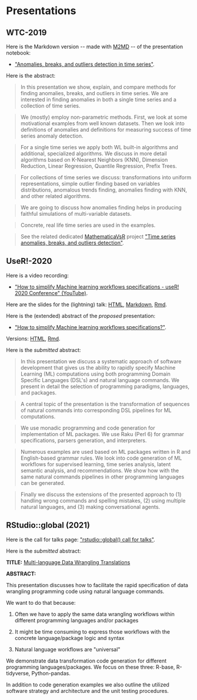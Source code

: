 # Presentations

## WTC-2019

Here is the Markdown version 
-- made with [M2MD](https://github.com/kubaPod/M2MD) -- 
of the presentation notebook:
- ["Anomalies, breaks, and outliers detection in time series"](./WTC-2019/Anomalies-breaks-and-outliers-detection-in-time-series.md).

Here is the abstract:

>In this presentation we show, explain, and compare methods for finding anomalies, breaks, and outliers in time series. 
We are interested in finding anomalies in both a single time series and a collection of time series.

>We (mostly) employ non-parametric methods. First, we look at some motivational examples from well known datasets.
Then we look into definitions of anomalies and definitions for measuring success of time series anomaly detection. 

>For a single time series we apply both WL built-in algorithms and additional, specialized algorithms. 
>We discuss in more detail algorithms based on K-Nearest Neighbors (KNN), Dimension Reduction, Linear Regression, Quantile Regression, Prefix Trees.

>For collections of time series we discuss: transformations into uniform representations, 
>simple outlier finding based on variables distributions, anomalous trends finding, anomalies finding with KNN, and other related algorithms.

>We are going to discuss how anomalies finding helps in producing faithful simulations of multi-variable datasets.

>Concrete, real life time series are used in the examples.

>See the related dedicated 
>[MathematicaVsR](https://github.com/antononcube/MathematicaVsR) 
>project 
>["Time series anomalies, breaks, and outliers detection"](https://github.com/antononcube/MathematicaVsR/tree/master/Projects/TimeSeriesAnomaliesBreaksAndOutliersDetection).

## UseR!-2020

Here is a video recording: 

- ["How to simplify Machine learning workflows specifications - useR! 2020 Conference" (YouTube)](https://www.youtube.com/watch?v=b9Uu7gRF5KY).

Here are the slides for the (lightning) talk:
[HTML](https://htmlpreview.github.io/?https://github.com/antononcube/SimplifiedMachineLearningWorkflows-book/blob/master/Presentations/UseR!-2020/How-to-simplify-ML-workflows-specifications-slides.html),
[Markdown](./UseR!-2020/How-to-simplify-ML-workflows-specifications-slides.md),
[Rmd](./UseR!-2020/How-to-simplify-ML-workflows-specifications-slides.Rmd).

Here is the (extended) abstract of the *proposed* presentation:

- ["How to simplify Machine learning workflows specifications?"](https://htmlpreview.github.io/?https://github.com/antononcube/SimplifiedMachineLearningWorkflows-book/blob/master/Presentations/UseR!-2020/How-to-simplify-ML-workflows-specifications.nb.html). 

Versions:
[HTML](https://htmlpreview.github.io/?https://github.com/antononcube/SimplifiedMachineLearningWorkflows-book/blob/master/Presentations/UseR!-2020/How-to-simplify-ML-workflows-specifications.nb.html), 
[Rmd](./UseR!-2020/How-to-simplify-ML-workflows-specifications.Rmd).
 
Here is the *submitted* abstract:

> In this presentation we discuss a systematic approach of software development
that gives us the ability to rapidly specify Machine Learning (ML) computations
using both programming Domain Specific Languages (DSL's) and natural language commands.
We present in detail the selection of programming paradigms, languages, and packages.

>A central topic of the presentation is the transformation of sequences of natural 
commands into corresponding DSL pipelines for ML computations. 

>We use monadic programming and code generation for implementation of ML packages.
We use Raku (Perl 6) for grammar specifications, parsers generation, and interpreters.

>Numerous examples are used based on ML packages written in R
and English-based grammar rules. We look into code generation 
of ML workflows for supervised learning, time series analysis, latent semantic analysis, 
and recommendations. We show how with the same natural commands pipelines in other
programming languages can be generated.

>Finally we discuss the extensions of the presented approach to (1) handling wrong commands and
spelling mistakes, (2) using multiple natural languages, and (3) making conversational agents.

## RStudio::global (2021)

Here is the call for talks page: 
["rstudio::global() call for talks"](https://blog.rstudio.com/2020/07/17/rstudio-global-call-for-talks/).

Here is the *submitted* abstract:

**TITLE:** [Multi-language Data Wrangling Translations](https://github.com/antononcube/SimplifiedMachineLearningWorkflows-book/blob/master/R/RStudio-global-2021/presentation/Multi-language-Data-Wrangling-Translations.md)

**ABSTRACT:**

This presentation discusses how to facilitate the rapid specification of data wrangling programming code using natural language commands.

We want to do that because:

1. Often we have to apply the same data wrangling workflows within different programming languages and/or packages

2. It might be time consuming to express those workflows with the concrete language/package logic and syntax 

3. Natural language workflows are "universal"
  
We demonstrate data transformation code generation for different programming languages/packages.
We focus on these three: R-base, R-tidyverse, Python-pandas.

In addition to code generation examples we also outline the utilized software strategy and architecture and 
the unit testing procedures.
